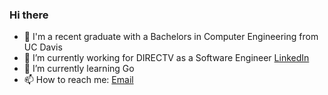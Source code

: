 ### Hi there 
- 🏫 I'm a recent graduate with a Bachelors in Computer Engineering from UC Davis
- 💼 I’m currently working for DIRECTV as a Software Engineer [LinkedIn](https://www.linkedin.com/in/sgosiaco/)
- 🌱 I’m currently learning Go
- 📫 How to reach me: [Email](mailto:sgosiaco@me.com)
